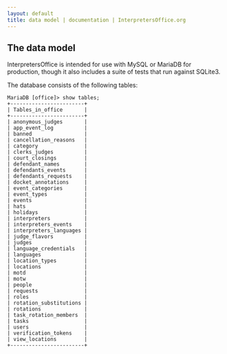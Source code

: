 ```yaml
---
layout: default
title: data model | documentation | InterpretersOffice.org
---
```


<h2>The data model</h2>

<span class="text-monospace">InterpretersOffice</span> is intended for use with MySQL or MariaDB for production,
though it also includes a suite of tests that run against SQLite3.

The database consists of the following tables:

```
MariaDB [office]> show tables;
+------------------------+
| Tables_in_office       |
+------------------------+
| anonymous_judges       |
| app_event_log          |
| banned                 |
| cancellation_reasons   |
| category               |
| clerks_judges          |
| court_closings         |
| defendant_names        |
| defendants_events      |
| defendants_requests    |
| docket_annotations     |
| event_categories       |
| event_types            |
| events                 |
| hats                   |
| holidays               |
| interpreters           |
| interpreters_events    |
| interpreters_languages |
| judge_flavors          |
| judges                 |
| language_credentials   |
| languages              |
| location_types         |
| locations              |
| motd                   |
| motw                   |
| people                 |
| requests               |
| roles                  |
| rotation_substitutions |
| rotations              |
| task_rotation_members  |
| tasks                  |
| users                  |
| verification_tokens    |
| view_locations         |
+------------------------+
```

